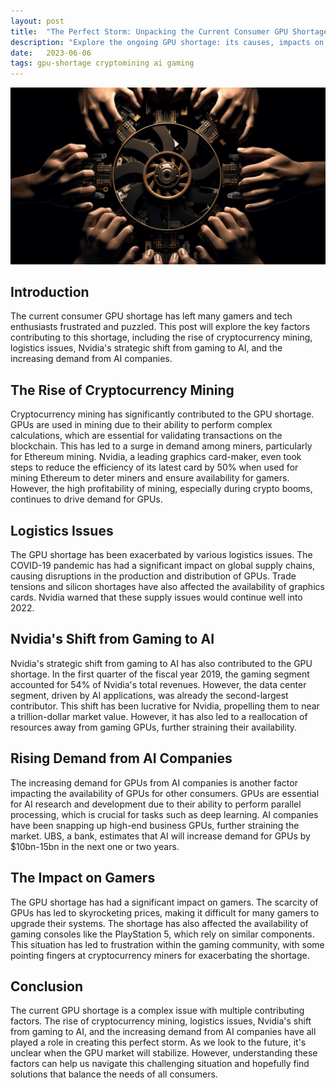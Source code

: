 ```yaml
---
layout: post
title:  "The Perfect Storm: Unpacking the Current Consumer GPU Shortage"
description: "Explore the ongoing GPU shortage: its causes, impacts on gamers & tech industry, and potential solutions. Uncover the role of crypto mining & global supply chain issues."
date:   2023-06-06
tags: gpu-shortage cryptomining ai gaming 
---
```


![A GPU with multiple hands grabbing for it](/assets/gpu-shortage.png)

## Introduction

The current consumer GPU shortage has left many gamers and tech enthusiasts frustrated and puzzled. This post will explore the key factors contributing to this shortage, including the rise of cryptocurrency mining, logistics issues, Nvidia's strategic shift from gaming to AI, and the increasing demand from AI companies.

## The Rise of Cryptocurrency Mining

Cryptocurrency mining has significantly contributed to the GPU shortage. GPUs are used in mining due to their ability to perform complex calculations, which are essential for validating transactions on the blockchain. This has led to a surge in demand among miners, particularly for Ethereum mining. Nvidia, a leading graphics card-maker, even took steps to reduce the efficiency of its latest card by 50% when used for mining Ethereum to deter miners and ensure availability for gamers. However, the high profitability of mining, especially during crypto booms, continues to drive demand for GPUs.

## Logistics Issues

The GPU shortage has been exacerbated by various logistics issues. The COVID-19 pandemic has had a significant impact on global supply chains, causing disruptions in the production and distribution of GPUs. Trade tensions and silicon shortages have also affected the availability of graphics cards. Nvidia warned that these supply issues would continue well into 2022.

## Nvidia's Shift from Gaming to AI

Nvidia's strategic shift from gaming to AI has also contributed to the GPU shortage. In the first quarter of the fiscal year 2019, the gaming segment accounted for 54% of Nvidia's total revenues. However, the data center segment, driven by AI applications, was already the second-largest contributor. This shift has been lucrative for Nvidia, propelling them to near a trillion-dollar market value. However, it has also led to a reallocation of resources away from gaming GPUs, further straining their availability.

## Rising Demand from AI Companies

The increasing demand for GPUs from AI companies is another factor impacting the availability of GPUs for other consumers. GPUs are essential for AI research and development due to their ability to perform parallel processing, which is crucial for tasks such as deep learning. AI companies have been snapping up high-end business GPUs, further straining the market. UBS, a bank, estimates that AI will increase demand for GPUs by $10bn-15bn in the next one or two years.

## The Impact on Gamers

The GPU shortage has had a significant impact on gamers. The scarcity of GPUs has led to skyrocketing prices, making it difficult for many gamers to upgrade their systems. The shortage has also affected the availability of gaming consoles like the PlayStation 5, which rely on similar components. This situation has led to frustration within the gaming community, with some pointing fingers at cryptocurrency miners for exacerbating the shortage.

## Conclusion

The current GPU shortage is a complex issue with multiple contributing factors. The rise of cryptocurrency mining, logistics issues, Nvidia's shift from gaming to AI, and the increasing demand from AI companies have all played a role in creating this perfect storm. As we look to the future, it's unclear when the GPU market will stabilize. However, understanding these factors can help us navigate this challenging situation and hopefully find solutions that balance the needs of all consumers.

